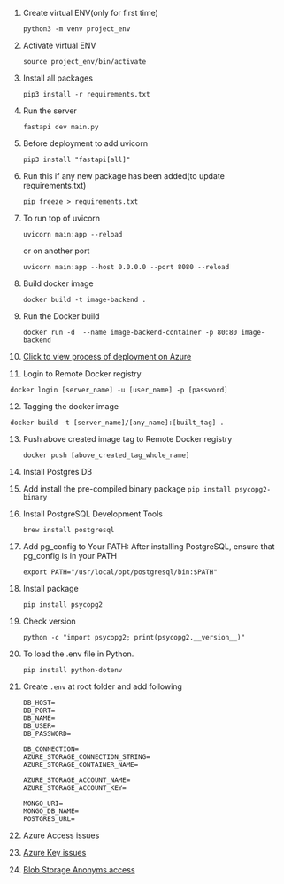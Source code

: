 1. Create virtual ENV(only for first time)
   ```
   python3 -m venv project_env
   ```

2. Activate virtual ENV
   ```
   source project_env/bin/activate
   ```

3. Install all packages
   ```
   pip3 install -r requirements.txt
   ```

4. Run the server
   ```
   fastapi dev main.py 
   ```

5. Before deployment to add uvicorn
   ```
   pip3 install "fastapi[all]"
   ```

6. Run this if any new package has been added(to update requirements.txt)
   ```
   pip freeze > requirements.txt
   ```

7. To run top of uvicorn
   ```
   uvicorn main:app --reload
   ```
   or on another port
   ```
   uvicorn main:app --host 0.0.0.0 --port 8080 --reload
   ```

8. Build docker image
   ```
   docker build -t image-backend .
   ```

9. Run the Docker build
    ```
    docker run -d  --name image-backend-container -p 80:80 image-backend
    ```

10. [Click to view process of deployment on Azure](https://youtu.be/HyCO6nMdxC0?si=nKh9u1vAdoBHJV13)

11. Login to Remote Docker registry
   ```
   docker login [server_name] -u [user_name] -p [password]
   ```

12. Tagging the docker image
   ```
   docker build -t [server_name]/[any_name]:[built_tag] .
   ```

13. Push above created image tag to Remote Docker registry
    ```
    docker push [above_created_tag_whole_name]
    ```

14. Install Postgres DB
   1.  Add install the pre-compiled binary package
      ```
      pip install psycopg2-binary
      ```
   2. Install PostgreSQL Development Tools
      ```
      brew install postgresql
      ```
   3. Add pg_config to Your PATH: After installing PostgreSQL, ensure that pg_config is in your PATH
      ```
      export PATH="/usr/local/opt/postgresql/bin:$PATH"
      ```
   4. Install package
      ```
      pip install psycopg2
      ```
   5. Check version
      ```
      python -c "import psycopg2; print(psycopg2.__version__)"
      ```
15. To load the .env file in Python.
    ```
    pip install python-dotenv
    ```

16. Create `.env` at root folder and add following
      ```.env
      DB_HOST=
      DB_PORT=
      DB_NAME=
      DB_USER=
      DB_PASSWORD=

      DB_CONNECTION=
      AZURE_STORAGE_CONNECTION_STRING=
      AZURE_STORAGE_CONTAINER_NAME=

      AZURE_STORAGE_ACCOUNT_NAME=
      AZURE_STORAGE_ACCOUNT_KEY=

      MONGO_URI=
      MONGO_DB_NAME=
      POSTGRES_URL=
      ```
   
17. Azure Access issues
   1. [Azure Key issues](https://stackoverflow.com/questions/6985921/where-can-i-find-my-azure-account-name-and-account-key)
   2. [Blob Storage Anonyms access](https://learn.microsoft.com/en-us/answers/questions/453430/help-with-resourcenotfound-error-when-open-image-l)